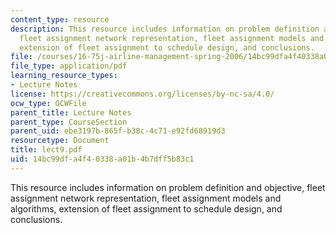 ```yaml
---
content_type: resource
description: This resource includes information on problem definition and objective,
  fleet assignment network representation, fleet assignment models and algorithms,
  extension of fleet assignment to schedule design, and conclusions.
file: /courses/16-75j-airline-management-spring-2006/14bc99dfa4f40338a01b4b7dff5b83c1_lect9.pdf
file_type: application/pdf
learning_resource_types:
- Lecture Notes
license: https://creativecommons.org/licenses/by-nc-sa/4.0/
ocw_type: OCWFile
parent_title: Lecture Notes
parent_type: CourseSection
parent_uid: ebe3197b-865f-b38c-4c71-e92fd68919d3
resourcetype: Document
title: lect9.pdf
uid: 14bc99df-a4f4-0338-a01b-4b7dff5b83c1
---
```

This resource includes information on problem definition and objective, fleet assignment network representation, fleet assignment models and algorithms, extension of fleet assignment to schedule design, and conclusions.